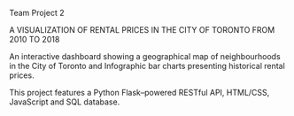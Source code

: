 Team Project 2 

A VISUALIZATION OF RENTAL PRICES IN THE CITY OF TORONTO FROM 2010 TO 2018
  
  An interactive dashboard showing a geographical map of neighbourhoods in the City of Toronto and Infographic bar charts presenting historical rental prices.
  
  This project features a Python Flask–powered RESTful API, HTML/CSS, JavaScript and SQL database. 
